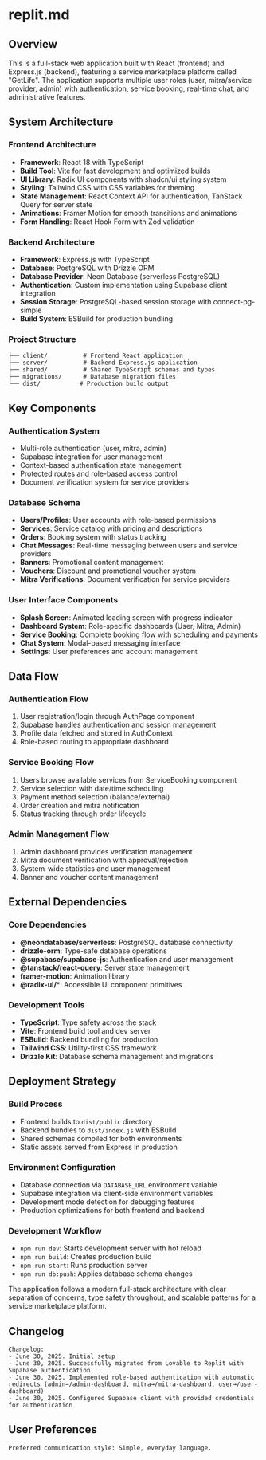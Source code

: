 # replit.md

## Overview

This is a full-stack web application built with React (frontend) and Express.js (backend), featuring a service marketplace platform called "GetLife". The application supports multiple user roles (user, mitra/service provider, admin) with authentication, service booking, real-time chat, and administrative features.

## System Architecture

### Frontend Architecture
- **Framework**: React 18 with TypeScript
- **Build Tool**: Vite for fast development and optimized builds
- **UI Library**: Radix UI components with shadcn/ui styling system
- **Styling**: Tailwind CSS with CSS variables for theming
- **State Management**: React Context API for authentication, TanStack Query for server state
- **Animations**: Framer Motion for smooth transitions and animations
- **Form Handling**: React Hook Form with Zod validation

### Backend Architecture
- **Framework**: Express.js with TypeScript
- **Database**: PostgreSQL with Drizzle ORM
- **Database Provider**: Neon Database (serverless PostgreSQL)
- **Authentication**: Custom implementation using Supabase client integration
- **Session Storage**: PostgreSQL-based session storage with connect-pg-simple
- **Build System**: ESBuild for production bundling

### Project Structure
```
├── client/          # Frontend React application
├── server/          # Backend Express.js application
├── shared/          # Shared TypeScript schemas and types
├── migrations/      # Database migration files
└── dist/           # Production build output
```

## Key Components

### Authentication System
- Multi-role authentication (user, mitra, admin)
- Supabase integration for user management
- Context-based authentication state management
- Protected routes and role-based access control
- Document verification system for service providers

### Database Schema
- **Users/Profiles**: User accounts with role-based permissions
- **Services**: Service catalog with pricing and descriptions
- **Orders**: Booking system with status tracking
- **Chat Messages**: Real-time messaging between users and service providers
- **Banners**: Promotional content management
- **Vouchers**: Discount and promotional voucher system
- **Mitra Verifications**: Document verification for service providers

### User Interface Components
- **Splash Screen**: Animated loading screen with progress indicator
- **Dashboard System**: Role-specific dashboards (User, Mitra, Admin)
- **Service Booking**: Complete booking flow with scheduling and payments
- **Chat System**: Modal-based messaging interface
- **Settings**: User preferences and account management

## Data Flow

### Authentication Flow
1. User registration/login through AuthPage component
2. Supabase handles authentication and session management
3. Profile data fetched and stored in AuthContext
4. Role-based routing to appropriate dashboard

### Service Booking Flow
1. Users browse available services from ServiceBooking component
2. Service selection with date/time scheduling
3. Payment method selection (balance/external)
4. Order creation and mitra notification
5. Status tracking through order lifecycle

### Admin Management Flow
1. Admin dashboard provides verification management
2. Mitra document verification with approval/rejection
3. System-wide statistics and user management
4. Banner and voucher content management

## External Dependencies

### Core Dependencies
- **@neondatabase/serverless**: PostgreSQL database connectivity
- **drizzle-orm**: Type-safe database operations
- **@supabase/supabase-js**: Authentication and user management
- **@tanstack/react-query**: Server state management
- **framer-motion**: Animation library
- **@radix-ui/***: Accessible UI component primitives

### Development Tools
- **TypeScript**: Type safety across the stack
- **Vite**: Frontend build tool and dev server
- **ESBuild**: Backend bundling for production
- **Tailwind CSS**: Utility-first CSS framework
- **Drizzle Kit**: Database schema management and migrations

## Deployment Strategy

### Build Process
- Frontend builds to `dist/public` directory
- Backend bundles to `dist/index.js` with ESBuild
- Shared schemas compiled for both environments
- Static assets served from Express in production

### Environment Configuration
- Database connection via `DATABASE_URL` environment variable
- Supabase integration via client-side environment variables
- Development mode detection for debugging features
- Production optimizations for both frontend and backend

### Development Workflow
- `npm run dev`: Starts development server with hot reload
- `npm run build`: Creates production build
- `npm run start`: Runs production server
- `npm run db:push`: Applies database schema changes

The application follows a modern full-stack architecture with clear separation of concerns, type safety throughout, and scalable patterns for a service marketplace platform.

## Changelog
```
Changelog:
- June 30, 2025. Initial setup
- June 30, 2025. Successfully migrated from Lovable to Replit with Supabase authentication
- June 30, 2025. Implemented role-based authentication with automatic redirects (admin→/admin-dashboard, mitra→/mitra-dashboard, user→/user-dashboard)
- June 30, 2025. Configured Supabase client with provided credentials for authentication
```

## User Preferences
```
Preferred communication style: Simple, everyday language.
```